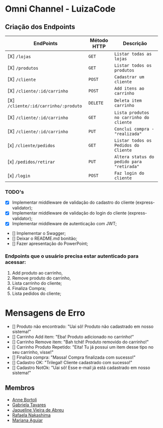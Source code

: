 # Omni Channel - LuizaCode

## Criação dos Endpoints

| EndPoints                            | Método HTTP | Descrição                                 |
| ------------------------------------ | ----------- | ----------------------------------------- |
| [X] `/lojas`                         | `GET`       | `Listar todas as lojas`                   |
| [X] `/produtos`                      | `GET`       | `Listar todos os produtos`                |
| [X] `/cliente`                       | `POST`      | `Cadastrar um cliente`                    |
| [X] `/cliente/:id/carrinho`          | `POST`      | `Add itens ao carrinho`                   |
| [X] `/cliente/:id/carrinho/:produto` | `DELETE`    | `Deleta item carrinho`                    |
| [X] `/cliente/:id/carrinho`          | `GET`       | `Lista produtos no carrinho do cliente`   |
| [X] `/cliente/:id/carrinho`          | `PUT`       | `Conclui compra - "realizada"`            |
| [x] `/cliente/pedidos`               | `GET`       | `Listar todos os Pedidos do Cliente`      |
| [x] `/pedidos/retirar`               | `PUT`       | `Altera status do pedido para "retirada"` |
| [x] `/login`                         | `POST`      | `Faz login do cliente`                    |

### TODO's

- [x] Implementar middleware de validação do cadastro do cliente (express-validator);
- [x] Implementar middleware de validação do login do cliente (express-validator);
- [x] Implementar middleware de autenticação com JWT;
- [] Implementar o Swagger;
- [] Deixar o README.md bonitão;
- [] Fazer apresentação do PowerPoint;

### Endpoints que o usuário precisa estar autenticado para acessar:

1. Add produto ao carrinho,
2. Remove produto do carrinho,
3. Lista carrinho do cliente;
4. Finaliza Compra;
5. Lista pedidos do cliente;

# Mensagens de Erro

- [] Produto não encontrado: "Uai sô! Produto não cadastrado em nosso sistema!"
- [] Carrinho Add item: "Eba! Produto adicionado no carrinho!"
- [] Carrinho Remove item: "Bah tchê! Produto removido do carrinho!"
- [] Carrinho Produto Repetido: "Eita! Tu já possui um item desse tipo no seu carrinho, visse!"
- [] Finaliza compra: "Massa! Compra finalizada com sucesso!"
- [] Cadastro OK: "Trilegal! Cliente cadastrado com sucesso!"
- [] Cadastro NotOk: "Uai sô! Esse e-mail já está cadastrado em nosso sistema!"

## Membros

- [Anne Bortoli](https://github.com/ANNEBORTOLI)
- [Gabriela Tavares](https://github.com/GabiTavaresV)
- [Jaqueline Vieira de Abreu](https://github.com/jaquelineabreu)
- [Rafaela Nakashima](https://github.com/rafanak)
- [Mariana Aguiar](https://github.com/marianadesouzaaguiar)
